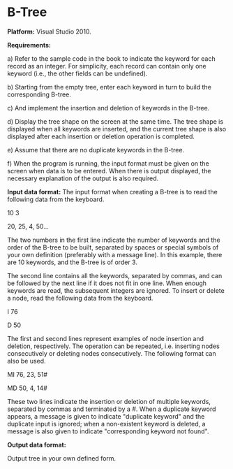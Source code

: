 # B-Tree

**Platform:** Visual Studio 2010.

**Requirements:**

a) Refer to the sample code in the book to indicate the keyword for each record as an integer. For simplicity, each record can contain only one keyword (i.e., the other fields can be undefined).

b) Starting from the empty tree, enter each keyword in turn to build the corresponding B-tree.

c) And implement the insertion and deletion of keywords in the B-tree.

d) Display the tree shape on the screen at the same time. The tree shape is displayed when all keywords are inserted, and the current tree shape is also displayed after each insertion or deletion operation is completed.

e) Assume that there are no duplicate keywords in the B-tree.

f) When the program is running, the input format must be given on the screen when data is to be entered. When there is output displayed, the necessary explanation of the output is also required.

**Input data format:**
  The input format when creating a B-tree is to read the following data from the keyboard.

10 3

20, 25, 4, 50...

The two numbers in the first line indicate the number of keywords and the order of the B-tree to be built, separated by spaces or special symbols of your own definition (preferably with a message line). In this example, there are 10 keywords, and the B-tree is of order 3.

The second line contains all the keywords, separated by commas, and can be followed by the next line if it does not fit in one line. When enough keywords are read, the subsequent integers are ignored.
  To insert or delete a node, read the following data from the keyboard.

I 76

D 50

The first and second lines represent examples of node insertion and deletion, respectively. The operation can be repeated, i.e. inserting nodes consecutively or deleting nodes consecutively. The following format can also be used.

MI 76, 23, 51#

MD 50, 4, 14#

These two lines indicate the insertion or deletion of multiple keywords, separated by commas and terminated by a #. When a duplicate keyword appears, a message is given to indicate "duplicate keyword" and the duplicate input is ignored; when a non-existent keyword is deleted, a message is also given to indicate "corresponding keyword not found".

**Output data format:**

Output tree in your own defined form.
